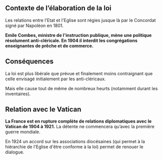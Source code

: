 ## Contexte de l’élaboration de la loi

Les relations entre l'Etat et l'Eglise sont régies jusque là par le Concordat signé par Napoléon en 1801. 

**Emile Combes, ministre de l'instruction publique, mène une politique résolument anti-cléricale. En 1904 il interdit les congrégations enseignantes de prêche et de commerce.**

## Conséquences

La loi est plus libérale que prévue et finalement moins contraignant que celle envisagé initialement par les anti-cléricaux.

Mais elle cause tout de même de nombreux heurts (notamment durant les inventaires).

## Relation avec le Vatican

**La France est en rupture complète de relations diplomatiques avec le Vatican de 1904 à 1921.** La détente ne commencera qu’avec la première guerre mondiale.

En 1924 un accord sur les associations diocésaines (qui permet à la hiérarchie de l'Eglise d'être conforme à la loi) permet de renouer le dialogue.